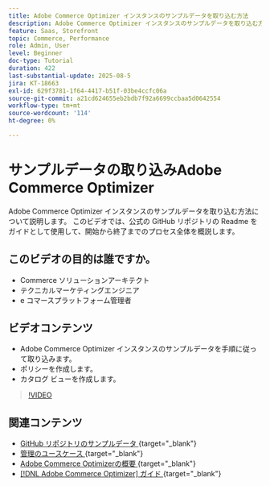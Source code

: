 ```yaml
---
title: Adobe Commerce Optimizer インスタンスのサンプルデータを取り込む方法
description: Adobe Commerce Optimizer インスタンスのサンプルデータを取り込む方法を説明します。
feature: Saas, Storefront
topic: Commerce, Performance
role: Admin, User
level: Beginner
doc-type: Tutorial
duration: 422
last-substantial-update: 2025-08-5
jira: KT-18663
exl-id: 629f3781-1f64-4417-b51f-03be4ccfc06a
source-git-commit: a21cd624655eb2bdb7f92a6699ccbaa5d0642554
workflow-type: tm+mt
source-wordcount: '114'
ht-degree: 0%

---
```


# サンプルデータの取り込みAdobe Commerce Optimizer

Adobe Commerce Optimizer インスタンスのサンプルデータを取り込む方法について説明します。 このビデオでは、公式の GitHub リポジトリの Readme をガイドとして使用して、開始から終了までのプロセス全体を概説します。

## このビデオの目的は誰ですか。

* Commerce ソリューションアーキテクト
* テクニカルマーケティングエンジニア
* e コマースプラットフォーム管理者

## ビデオコンテンツ

* Adobe Commerce Optimizer インスタンスのサンプルデータを手順に従って取り込みます。
* ポリシーを作成します。
* カタログ ビューを作成します。

>[!VIDEO](https://video.tv.adobe.com/v/3470472?learn=on&enablevpops)

## 関連コンテンツ

* [GitHub リポジトリのサンプルデータ ](https://github.com/adobe-commerce/aco-sample-catalog-data-ingestion){target="_blank"}
* [ 管理のユースケース ](https://experienceleague.adobe.com/en/docs/commerce/optimizer/use-case/admin-use-case){target="_blank"}
* [Adobe Commerce Optimizerの概要 ](https://experienceleague.adobe.com/en/docs/commerce/optimizer/get-started){target="_blank"}
* [[!DNL Adobe Commerce Optimizer]  ガイド ](https://experienceleague.adobe.com/en/docs/commerce/optimizer/overview){target="_blank"}
